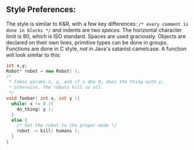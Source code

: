 ## Style Preferences:
The style is similar to K&R, with a few key differences:
`/* every comment is done in blocks */`
and indents are two *spaces.* The horizontal character limit is 80, which is ISO standard. Spaces are used graciously.
Objects are declared on their own lines, primitive types can be done in groups. Functions are done in C style, *not* in 
Java's satanist camelcase.
A function will look similar to this:
```cpp
int x,y;
Robot* robot = new Robot( );
/*
 * Takes params x, y, and if x dne 0, does the thing with y, 
 * otherwise, the robots kill us all.
 */
void foobar( int x, int y ){
  while( x != 0 ){
    do_thing( y );
  }
  else {
    /* Set the robot to the proper mode */
    robot -> kill( humans );
  }
}
```
